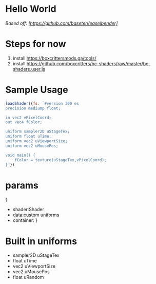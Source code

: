 # Hello World

*Based off: [https://github.com/baseten/easelbender]*

# Steps for now
1. install https://boxcrittersmods.ga/tools/
1. install https://github.com/boxcritters/bc-shaders/raw/master/bc-shaders.user.js
# Sample Usage
```js
loadShader({fs: `#version 300 es
precision mediump float;

in vec2 vPixelCoord;
out vec4 fColor;

uniform sampler2D uStageTex;
uniform float uTime;
uniform vec2 uViewportSize;
uniform vec2 uMousePos;

void main() {
	fColor = texture(uStageTex,vPixelCoord);
}`})
```

# params
{
* shader:Shader
* data:custom uniforms
* container:
}

# Built in uniforms
* sampler2D uStageTex
* float uTime
* vec2 uViewportSize
* vec2 uMousePos
* float uRandom
